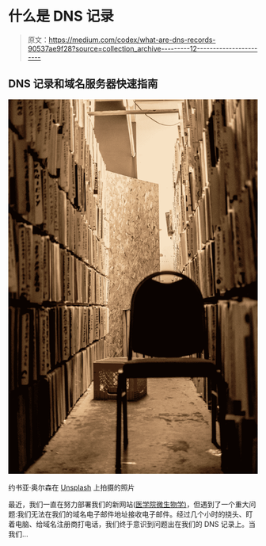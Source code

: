 # 什么是 DNS 记录

> 原文：<https://medium.com/codex/what-are-dns-records-90537ae9f28?source=collection_archive---------12----------------------->

## DNS 记录和域名服务器快速指南

![](img/505c31bec961280458f1f9988b690be4.png)

约书亚·奥尔森在 [Unsplash](https://unsplash.com?utm_source=medium&utm_medium=referral) 上拍摄的照片

最近，我们一直在努力部署我们的新网站([医学院微生物学)](https://www.medschoolmicrobiology.com/)，但遇到了一个重大问题:我们无法在我们的域名电子邮件地址接收电子邮件。经过几个小时的挠头、盯着电脑、给域名注册商打电话，我们终于意识到问题出在我们的 DNS 记录上。当我们…
